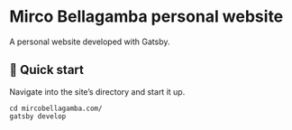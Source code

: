 # Mirco Bellagamba personal website

A personal website developed with Gatsby.

## 🚀 Quick start

Navigate into the site’s directory and start it up.

```shell
cd mircobellagamba.com/
gatsby develop
```
